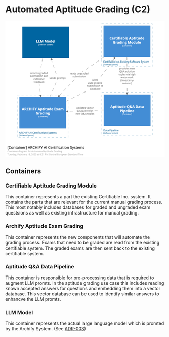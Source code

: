 # Automated Aptitude Grading (C2)

![Automated Aptitude Container Diagram](structurizr-1-Container-Aptitude-Grading.png)

## Containers

### Certifiable Aptitude Grading Module

This container represents a part the existing Certifiable Inc. system. 
It contains the parts that are relevant for the current manual grading process. 
This most notably includes databases for graded and ungraded exam questsions 
as well as existing infrastructure for manual grading. 

### Archify Aptitude Exam Grading

This container represents the new components that will automate the grading process. 
Exams that need to be graded are read from the existing certifiable system. 
The graded exams are then sent back to the existing certifiable system. 

### Aptitude Q&A Data Pipeline

This container is responsible for pre-processing data that is required to augment LLM promts. 
In the aptitude grading use case this includes reading known accepted answers for questions and embedding them into a vector database. 
This vector database can be used to identify similar answers to enhancve the LLM promts. 

### LLM Model

This container represents the actual large language model which is promted by the Archify System. (See [ADR-003](/assets/adr/ADR-003-model.md))